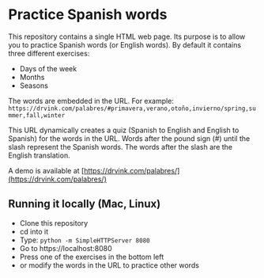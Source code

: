 # Practice Spanish words

This repository contains a single HTML web page. Its purpose is to allow you to
practice Spanish words (or English words). By default it contains three different
exercises:

- Days of the week
- Months
- Seasons

The words are embedded in the URL. For example: `https://drvink.com/palabres/#primavera,verano,otoño,invierno/spring,summer,fall,winter`

This URL dynamically creates a quiz (Spanish to English and English to Spanish) for the words in the URL.
Words after the pound sign (#) until the slash represent the Spanish words. The words after the slash are the English translation.

A demo is available at [https://drvink.com/palabres/](https://drvink.com/palabres/)

## Running it locally (Mac, Linux)

- Clone this repository
- cd into it
- Type: `python -m SimpleHTTPServer 8080`
- Go to https://localhost:8080
- Press one of the exercises in the bottom left
- or modify the words in the URL to practice other words


